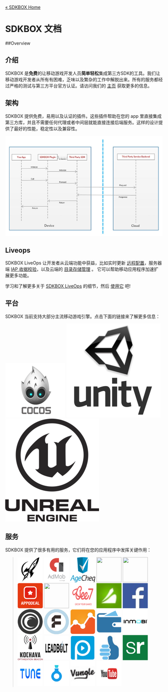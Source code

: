 [&#171; SDKBOX Home](http://sdkbox.com)

# SDKBOX 文档

##Overview
## 介绍
SDKBOX 是**免费**的让移动游戏开发人员**简单轻松**集成第三方SDK的工具。我们让移动游戏开发者从所有有困难，乏味以及繁杂的工作中解脱出来。所有的服务都经过严格的测试与第三方平台官方认证。请访问我们的 [主页](http://sdkbox.com) 获取更多的信息。


## 架构
SDKBOX 提供免费，易用以及认证的插件。这些插件帮助在您的 app 里直接集成第三方库，并且不需要任何代理或者中间层就能直接连接后端服务。这样的设计提供了最好的性能，稳定性以及兼容性。

![chart](./imgs/sdkbox_sequence.jpg)

## Liveops

SDKBOX LiveOps 让开发者从云端功能中获益，比如实时更新 [远程配置](./liveops/remote-config)，服务器端 [IAP 收据校验](./liveops/receipt-verification)，以及云端的 [目录存储管理](./liveops/catelog-management) 。 它可以帮助移动应用程序加速扩展更多功能。

学习和了解更多关于 [SDKBOX LiveOps](./liveops) 的细节，然后 [使用它](http://sdkbox.com) 吧!

## 平台
SDKBOX 当前支持大部分主流移动游戏引擎。点击下面的链接来了解更多信息：

<div class="platforms">
<a href="./cocos"><img src="./imgs/cocos.png"></a>
<a href="./unity/iap"><img src="./imgs/unity.png"></a>
<a href="./unreal/iap"><img src="./imgs/unreal.png"></a>
</div>


## 服务
SDKBOX 提供了很多有用的服务，它们将在您的应用程序中发挥关键作用：

<style type="text/css">
blockquote a img {
    width: 80px;
    height: 80px;
}

</style>

> <a href="http://www.sdkbox.com/plugins/adcolony"><img src="./imgs/adcolony.jpg" /></a>
> <a href="http://www.sdkbox.com/plugins/admob"><img src="./imgs/admob.jpg" /></a>
> <a href="http://www.sdkbox.com/plugins/agecheq"><img src="./imgs/agecheq.png" /></a>
> <a href="http://www.sdkbox.com/plugins/amazon"><img src="http://www.sdkbox.com/assets/img/amazon.jpg" /></a>
> <a href="http://www.sdkbox.com/plugins/appnext"><img src="http://www.sdkbox.com/assets/img/appnext.png" /></a>
> <a href="http://www.sdkbox.com/plugins/appodeal"><img src="./imgs/appodeal.png" /></a>
> <a href="http://www.sdkbox.com/plugins/apteligent"><img src="http://www.sdkbox.com/assets/img/apteligent.png" /></a>
> <a href="http://www.sdkbox.com/plugins/bee7"><img src="./imgs/bee7.jpg" /></a>
> <a href="http://www.sdkbox.com/plugins/chartboost"><img src="./imgs/chartboost.jpg" /></a>
> <a href="http://www.sdkbox.com/plugins/facebook"><img src="./imgs/facebook.jpg" /></a>
> <a href="http://www.sdkbox.com/plugins/flurryanalytics"><img src="./imgs/flurry.png" /></a>
> <a href="http://www.sdkbox.com/plugins/fyber"><img src="./imgs/fyber.jpg" /></a>
> <a href="http://www.sdkbox.com/plugins/googleanalytics"><img src="./imgs/ga.jpg" /></a>
> <a href="http://www.sdkbox.com/plugins/iap"><img src="./imgs/iap.png" /></a>
> <a href="http://www.sdkbox.com/plugins/inmobi"><img src="./imgs/inmobi.jpg" /></a>
> <a href="http://www.sdkbox.com/plugins/kochava"><img src="./imgs/kochava.jpg" /></a>
> <a href="http://www.sdkbox.com/plugins/leadbolt"><img src="./imgs/leadbolt.jpg" /></a>
> <a href="http://www.sdkbox.com/plugins/playphone"><img src="./imgs/playphone.jpg" /></a>
> <a href="http://www.sdkbox.com/plugins/ratings_reviews"><img src="./imgs/review.jpg" /></a>
> <a href="http://www.sdkbox.com/plugins/scientificrevenue"><img src="./imgs/sr.png" /></a>
> <a href="http://www.sdkbox.com/plugins/tune"><img src="./imgs/tune.jpg" /></a>
> <a href="http://www.sdkbox.com/plugins/valuepotion"><img src="./imgs/valuepotion.jpg" /></a>
> <a href="http://www.sdkbox.com/plugins/vungle"><img src="./imgs/vungle.jpg" /></a>
> <a href="http://www.sdkbox.com/plugins/youtube"><img src="./imgs/youtube.png" /></a>

